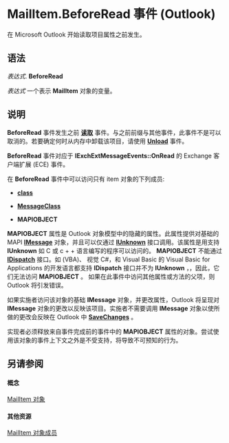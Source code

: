 
# MailItem.BeforeRead 事件 (Outlook)

在 Microsoft Outlook 开始读取项目属性之前发生。


## 语法

 _表达式_. **BeforeRead**

 _表达式_ 一个表示 **MailItem** 对象的变量。


## 说明

 **BeforeRead** 事件发生之前 **[读取](f20ec6d1-a2b4-9af3-66be-5398dc059c90.md)** 事件。与之前前缀与其他事件，此事件不是可以取消的。若要确定何时从内存中卸载该项目，请使用 **[Unload](afae1238-d09f-c934-d363-9b13b733c558.md)** 事件。

 **BeforeRead** 事件对应于 **IExchExtMessageEvents::OnRead** 的 Exchange 客户端扩展 (ECE) 事件。

在 **BeforeRead** 事件中可以访问只有 item 对象的下列成员:


-  **[class](7c79286b-13cd-7fb7-c70f-ac12245f9f75.md)**
    
-  **[MessageClass](93194a21-dbec-ebfa-ae5d-d4f287ebb2bd.md)**
    
-  **MAPIOBJECT**
    
 **MAPIOBJECT** 属性是 Outlook 对象模型中的隐藏的属性。此属性提供对基础的 MAPI **[IMessage](http://msdn.microsoft.com/en-us/library/cc842097%28office.14%29.aspx)** 对象，并且可以仅通过 **[IUnknown](http://msdn.microsoft.com/en-us/library/ms680509%28VS.85%29.aspx)** 接口调用。该属性是用支持 **IUnknown** 如 C 或 c + + 语言编写的程序可以访问的。 **MAPIOBJECT** 不能通过 **[IDispatch](http://msdn.microsoft.com/en-us/library/ms221608.aspx)** 接口。如 (VBA)、 视觉 C#，和 Visual Basic 的 Visual Basic for Applications 的开发语言都支持 **IDispatch** 接口并不为 **IUnknown** ，，因此，它们无法访问 **MAPIOBJECT** 。 如果在此事件中访问其他属性或方法的父项，则 Outlook 将引发错误。

如果实施者访问该对象的基础 **IMessage** 对象，并更改属性，Outlook 将呈现对 **IMessage** 对象的更改以反映该项目。实施者不需要调用 **IMessage** 对象以使所做的更改会反映在 Outlook 中 **[SaveChanges](http://msdn.microsoft.com/en-us/library/cc842181%28office.14%29.aspx)** 。

实现者必须释放来自事件完成前的事件中的 **MAPIOBJECT** 属性的对象。尝试使用该对象的事件上下文之外是不受支持，将导致不可预知的行为。


## 另请参阅


#### 概念


[MailItem 对象](14197346-05d2-0250-fa4c-4a6b07daf25f.md)
#### 其他资源


[MailItem 对象成员](1094d7df-ee80-a4b0-5a21-db2979506e6b.md)